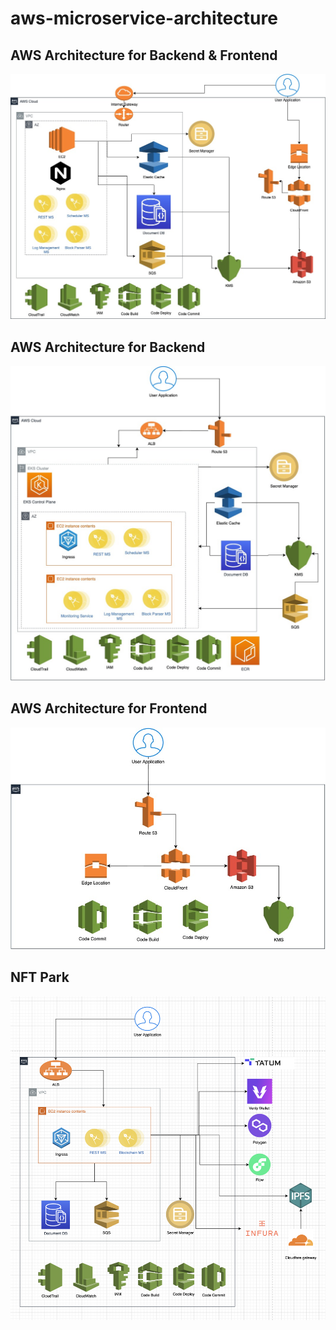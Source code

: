 # aws-microservice-architecture

## AWS Architecture for Backend & Frontend
![My Image](aws.jpg)

## AWS Architecture for Backend
![My Image](DeFi-Backend-Architecutre.jpg)

## AWS Architecture for Frontend
![My Image](DeFi-Frontend-Architecture.jpg)

## NFT Park
![My Image](Park-NFT-Infra.png)
